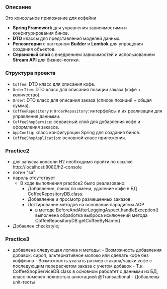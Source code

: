 ### Описание

Это консольное приложение для кофейни

- **Spring Framework** для управления зависимостями и конфигурирования бинов.
- **DTO** классы для представления моделей данных.
- **Репозитории** с паттерном **Builder** и **Lombok** для упрощения создания объектов.
- **Сервисный слой** с внедрением зависимостей и использованием **Stream API** для бизнес-логики.

### Структура проекта

- `Coffee`: DTO класс для описания кофе.
- `OrderItem`: DTO класс для описания позиции заказа (кофе + количество).
- `Order`: DTO класс для описания заказа (список позиций + общая сумма).
- `CoffeeRepository` и `OrderRepository`: интерфейсы и их реализации для управления данными.
- `CoffeeShopService`: сервисный слой для добавления кофе и оформления заказов.
- `AppConfig`: класс конфигурации Spring для создания бинов.
- `CoffeeShopApplication`: основной класс приложения.

### Practice2

- для запуска консоли H2 необходимо пройти по ссылке http://localhost:8080/h2-console
- логин "sa"
- пароль отсутствует
    - В ходе выполнения practice2 было реализовано:
      - Добавление, поиск по имени, удаление кофе в БД CoffeeRepositoryDB.class.
      - Добавление и просмотр размещенных заказов.
      - Логгирование методов на основании парадигмы AOP
        -  в методе BeforeAndAfterLoggingAspect.handleException() выполнена обработка выброса 
           исключений метода CoffeeRepositoryDB.getCoffeeByName()
- Добавлен checkstyle;

### Practice3

- добавлена следующая логика и методы:
        - Возможность добавления добавок: сироп, альтернативное молоко или сделать кофе без коффеина
        - Возможность указать размер стакана/чашки кофе с последующим перерасчетом заказа с учетом добавок
        - Т.к. CoffeeShopServiceDB.class в основном рабоатет с данными из БД, класс помечен полностью аннотацией   @Transactional
        - Добавлены unit-тесты